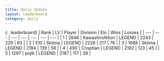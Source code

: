 ```yaml
---
title: Daily Update
layout: leaderboard
category: daily
---
```


{: .leaderboard}
| Rank | LV | Player | Division | Elo | Wins | Losses |
| --- | --- | --- | --- | --- | --- | --- |
| <span data-change="0">1</span> | 2846 | <span title="ID: 164871">KawashiroNitori</span> | LEGEND | <span data-change="16">2243</span> | <span data-change="5">229</span> | <span data-change="1">93</span> |
| <span data-change="2">2</span> | 510 | <span title="ID: 402846">Skitma</span> | LEGEND | <span data-change="53">2228</span> | <span data-change="10">217</span> | <span data-change="0">76</span> |
| <span data-change="3">3</span> | 1688 | <span title="ID: 353063">Sktima</span> | LEGEND | <span data-change="35">2194</span> | <span data-change="21">139</span> | <span data-change="6">58</span> |
| <span data-change="-2">4</span> | 490 | <span title="ID: 665674">Crisptian</span> | LEGEND | <span data-change="0">2192</span> | <span data-change="0">123</span> | <span data-change="0">45</span> |
| <span data-change="-2">5</span> | 1297 | <span title="ID: 4783">pojlk</span> | LEGEND | <span data-change="10">2187</span> | <span data-change="15">117</span> | <span data-change="6">39</span> |